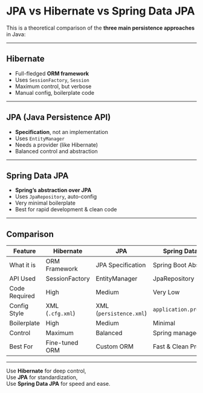 # JPA vs Hibernate vs Spring Data JPA

This is a theoretical comparison of the **three main persistence approaches** in Java:

---

##  Hibernate

-  Full-fledged **ORM framework**
-  Uses `SessionFactory`, `Session`
-  Maximum control, but verbose
-  Manual config, boilerplate code

---

## JPA (Java Persistence API)

-  **Specification**, not an implementation
-  Uses `EntityManager`
-  Needs a provider (like Hibernate)
-  Balanced control and abstraction

---

##  Spring Data JPA

-  **Spring’s abstraction over JPA**
-  Uses `JpaRepository`, auto-config
-  Very minimal boilerplate
-  Best for rapid development & clean code

---

##  Comparison

| Feature              | Hibernate        | JPA               | Spring Data JPA         |
|----------------------|------------------|--------------------|--------------------------|
| What it is           | ORM Framework    | JPA Specification | Spring Boot Abstraction |
| API Used             | SessionFactory   | EntityManager     | JpaRepository            |
| Code Required        | High             | Medium            | Very Low                 |
| Config Style         | XML (`.cfg.xml`) | XML (`persistence.xml`) | `application.properties` |
| Boilerplate          | High             | Medium            | Minimal                  |
| Control              | Maximum          | Balanced          | Spring managed           |
| Best For             | Fine-tuned ORM   | Custom ORM        | Fast & Clean Projects    |

---

Use **Hibernate** for deep control,  
Use **JPA** for standardization,  
Use **Spring Data JPA** for speed and ease.

